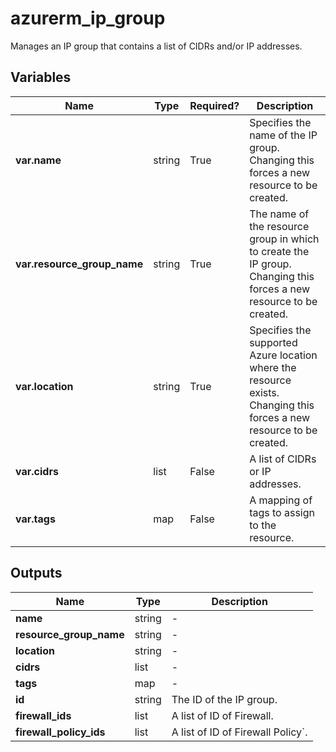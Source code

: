 # azurerm_ip_group

Manages an IP group that contains a list of CIDRs and/or IP addresses.

## Variables

| Name | Type | Required? |  Description |
| ---- | ---- | --------- |  ----------- |
| **var.name** | string | True | Specifies the name of the IP group. Changing this forces a new resource to be created. | 
| **var.resource_group_name** | string | True | The name of the resource group in which to create the IP group. Changing this forces a new resource to be created. | 
| **var.location** | string | True | Specifies the supported Azure location where the resource exists. Changing this forces a new resource to be created. | 
| **var.cidrs** | list | False | A list of CIDRs or IP addresses. | 
| **var.tags** | map | False | A mapping of tags to assign to the resource. | 



## Outputs

| Name | Type | Description |
| ---- | ---- | --------- | 
| **name** | string  | - | 
| **resource_group_name** | string  | - | 
| **location** | string  | - | 
| **cidrs** | list  | - | 
| **tags** | map  | - | 
| **id** | string  | The ID of the IP group. | 
| **firewall_ids** | list  | A list of ID of Firewall. | 
| **firewall_policy_ids** | list  | A list of ID of Firewall Policy`. | 